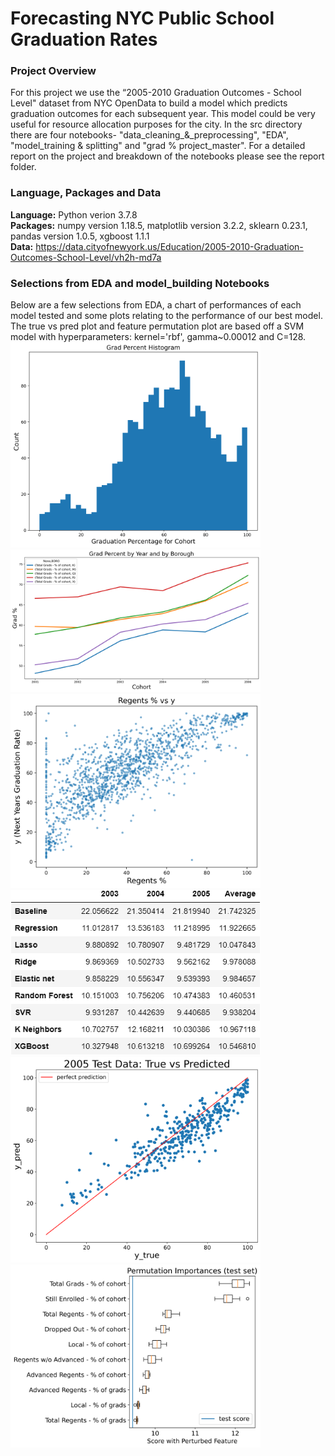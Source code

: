 # Forecasting NYC Public School Graduation Rates
### Project Overview
For this project we use the “2005-2010 Graduation Outcomes - School Level" dataset from NYC OpenData to build a model which predicts graduation outcomes for each subsequent year.  This model could be very useful for resource allocation purposes for the city.  In the src directory there are four notebooks- "data_cleaning_&_preprocessing", "EDA", "model_training & splitting" and "grad % project_master".  For a detailed report on the project and breakdown of the notebooks please see the report folder.  

### Language, Packages and Data
**Language:**  Python verion 3.7.8    
**Packages:** numpy version 1.18.5, matplotlib version 3.2.2, sklearn 0.23.1, pandas version 1.0.5, xgboost 1.1.1  
**Data:** https://data.cityofnewyork.us/Education/2005-2010-Graduation-Outcomes-School-Level/vh2h-md7a  

### Selections from EDA and model_building Notebooks
Below are a few selections from EDA, a chart of performances of each model tested and some plots relating to the performance of our best model.  The true vs pred plot and feature permutation plot are based off a SVM model with hyperparameters: kernel='rbf', gamma~0.00012 and C=128. 
<img src="Figures/gradperc.png" width="400">
<img src="Figures/LinePlot.png" width="400">
<img src="Figures/regentsvsy.png" width="400">
<img src="Figures/modeldf.png" width="400">
<img src="Figures/truevpred.png" width="400">
<img src="Figures/svr_feature_perm.png" width="400">
